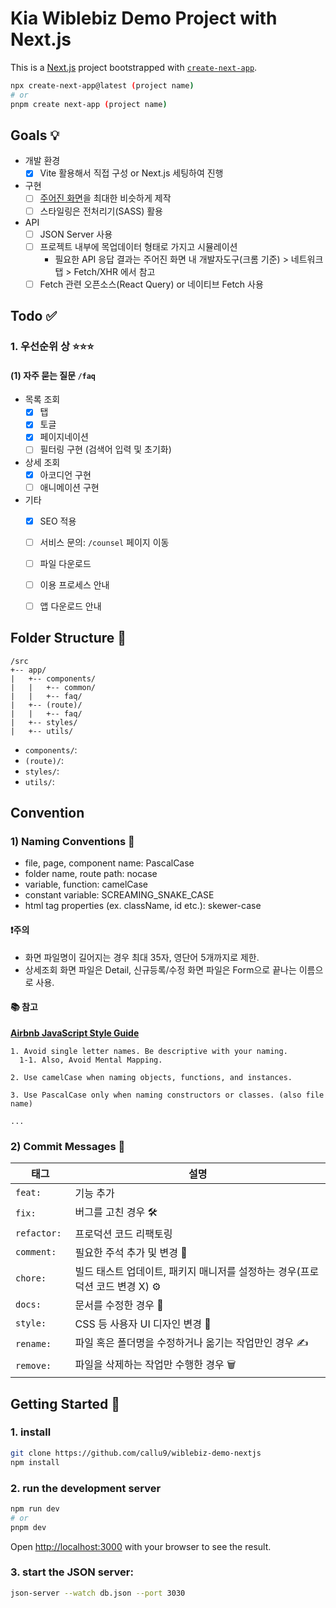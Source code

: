 # Kia Wiblebiz Demo Project with Next.js

This is a [Next.js](https://nextjs.org) project bootstrapped with [`create-next-app`](https://nextjs.org/docs/app/api-reference/cli/create-next-app).

```bash
npx create-next-app@latest (project name)
# or
pnpm create next-app (project name)
```

## Goals 💡

- 개발 환경
  - [x] Vite 활용해서 직접 구성 or Next.js 세팅하여 진행
- 구현
  - [ ] [주어진 화면](https://wiblebiz.kia.com/FAQ)을 최대한 비슷하게 제작
  - [ ] 스타일링은 전처리기(SASS) 활용
- API
  - [ ] JSON Server 사용
  - [ ] 프로젝트 내부에 목업데이터 형태로 가지고 시뮬레이션
    - 필요한 API 응답 결과는 주어진 화면 내 개발자도구(크롬 기준) > 네트워크 탭 > Fetch/XHR 에서 참고
  - [ ] Fetch 관련 오픈소스(React Query) or 네이티브 Fetch 사용

## Todo ✅

### 1. 우선순위 상 ⭐️⭐️⭐️

#### (1) 자주 묻는 질문 `/faq`
  - 목록 조회
    - [x] 탭
    - [x] 토글
    - [x] 페이지네이션
    - [ ] 필터링 구현 (검색어 입력 및 초기화)
  - 상세 조회
    - [x] 아코디언 구현
    - [ ] 애니메이션 구현
  - 기타
    - [x] SEO 적용
    - [ ] 서비스 문의: `/counsel` 페이지 이동
    - [ ] 파일 다운로드
    - [ ] 이용 프로세스 안내
    - [ ] 앱 다운로드 안내


## Folder Structure 📂

```
/src
+-- app/
|   +-- components/
|   |   +-- common/
|   |   +-- faq/
|   +-- (route)/
|   |   +-- faq/
|   +-- styles/
|   +-- utils/
```

- `components/`: 
- `(route)/`: 
- `styles/`: 
- `utils/`: 


## Convention

### 1) Naming Conventions 📝

- file, page, component name: PascalCase
- folder name, route path: nocase
- variable, function: camelCase
- constant variable: SCREAMING_SNAKE_CASE
- html tag properties (ex. className, id etc.): skewer-case

#### ❗️주의 
  - 화면 파일명이 길어지는 경우 최대 35자, 영단어 5개까지로 제한.
  - 상세조회 화면 파일은 Detail, 신규등록/수정 화면 파일은 Form으로 끝나는 이름으로 사용.

#### 📚 참고 
[**Airbnb JavaScript Style Guide**](https://github.com/airbnb/javascript)

```
1. Avoid single letter names. Be descriptive with your naming.
  1-1. Also, Avoid Mental Mapping.

2. Use camelCase when naming objects, functions, and instances.

3. Use PascalCase only when naming constructors or classes. (also file name)

...
```

### 2) Commit Messages 💬

|태그|설명|
|---|----|
|`feat: `|기능 추가|
|`fix: `|버그를 고친 경우 🛠|
|`refactor: `|프로덕션 코드 리팩토링 |
|`comment: `|필요한 주석 추가 및 변경 💬|
|`chore: `|빌드 태스트 업데이트, 패키지 매니저를 설정하는 경우(프로덕션 코드 변경 X) ⚙️|
|`docs: `|문서를 수정한 경우 📝|
|`style: `|CSS 등 사용자 UI 디자인 변경 🎨|
|`rename: `|파일 혹은 폴더명을 수정하거나 옮기는 작업만인 경우 ✍️|
|`remove: `|파일을 삭제하는 작업만 수행한 경우 🗑️|



## Getting Started 🚀

### 1. install

```bash
git clone https://github.com/callu9/wiblebiz-demo-nextjs
npm install
```

### 2. run the development server

```bash
npm run dev
# or
pnpm dev
```

Open [http://localhost:3000](http://localhost:3000) with your browser to see the result.



### 3. start the JSON server:

```bash
json-server --watch db.json --port 3030
```